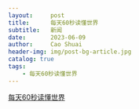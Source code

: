 ```yaml
---
layout:     post
title:      每天60秒读懂世界
subtitle:   新闻
date:       2023-06-09
author:     Cao Shuai
header-img: img/post-bg-article.jpg
catalog: true
tags:
    - 每天60秒读懂世界
---
```


[每天60秒读懂世界](https://60s.viki.moe?encoding=text)